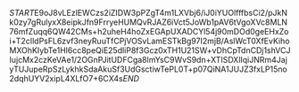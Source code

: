 $START$E9oJ8vLEzlEWCzs2iZIDW3pPZgT4m1LXVbj6/iJ0iYUOlfffbsCi2/pJkNk0zy7gRulyxX8eipkJfn9FrryeHUMQvRJAZ6iVct5JoWb1pAV6tVgoXVc8MLN76mfZuqq6QW42CMs+h2uheH4hoZxEGApUXADCYl54j90mDOd0geEHxZoi+T2cIldPsFL6zvf3neyRuuTfCPjVOSvLamESTkBg97I2mjB/AslWcT0XfEvKihoMXOhKIybTe1Hl6cc8peQiE25dliP8f3Gcz0xTH1U21SW+vDhCpTdnCDj1shVCJIujcMx2czKeVAe1/2OGnPJitUDFCga8lmYsC9WvS9dn+XTISDXlIqiJNRm4JajyTUJupeRpSzLykhkSdaAkuSf3UdGsctiwTePL0T+p07QiNA1JUJZ3fxLP15no2dqhUYV2xipL4XLfO7+6CX4s$END$
